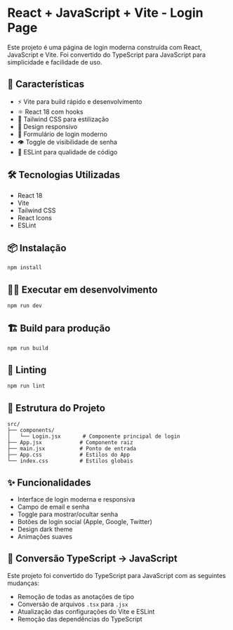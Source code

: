 # React + JavaScript + Vite - Login Page

Este projeto é uma página de login moderna construída com React, JavaScript e Vite. Foi convertido do TypeScript para JavaScript para simplicidade e facilidade de uso.

## 🚀 Características

- ⚡ Vite para build rápido e desenvolvimento
- ⚛️ React 18 com hooks
- 🎨 Tailwind CSS para estilização
- 📱 Design responsivo
- 🔐 Formulário de login moderno
- 👁️ Toggle de visibilidade de senha
- 🎯 ESLint para qualidade de código

## 🛠️ Tecnologias Utilizadas

- React 18
- Vite
- Tailwind CSS
- React Icons
- ESLint

## 📦 Instalação

```bash
npm install
```

## 🏃‍♂️ Executar em desenvolvimento

```bash
npm run dev
```

## 🏗️ Build para produção

```bash
npm run build
```

## 🧹 Linting

```bash
npm run lint
```

## 📁 Estrutura do Projeto

```
src/
├── components/
│   └── Login.jsx       # Componente principal de login
├── App.jsx            # Componente raiz
├── main.jsx           # Ponto de entrada
├── App.css            # Estilos do App
└── index.css          # Estilos globais
```

## ✨ Funcionalidades

- Interface de login moderna e responsiva
- Campo de email e senha
- Toggle para mostrar/ocultar senha
- Botões de login social (Apple, Google, Twitter)
- Design dark theme
- Animações suaves

## 🔧 Conversão TypeScript → JavaScript

Este projeto foi convertido do TypeScript para JavaScript com as seguintes mudanças:

- Remoção de todas as anotações de tipo
- Conversão de arquivos `.tsx` para `.jsx`
- Atualização das configurações do Vite e ESLint
- Remoção das dependências do TypeScript
